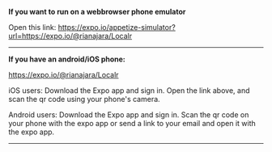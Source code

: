 **If you want to run on a webbrowser phone emulator**

Open this link:
https://expo.io/appetize-simulator?url=https://expo.io/@rianajara/Localr


____________________________________________________



**If you have an android/iOS phone:**

https://expo.io/@rianajara/Localr

iOS users:
Download the Expo app and sign in.
Open the link above, and scan the qr code using your phone's camera.

Android users:
Download the Expo app and sign in.
Scan the qr code on your phone with the expo app or send a link to your email and open it with the expo app.


____________________________________________________


